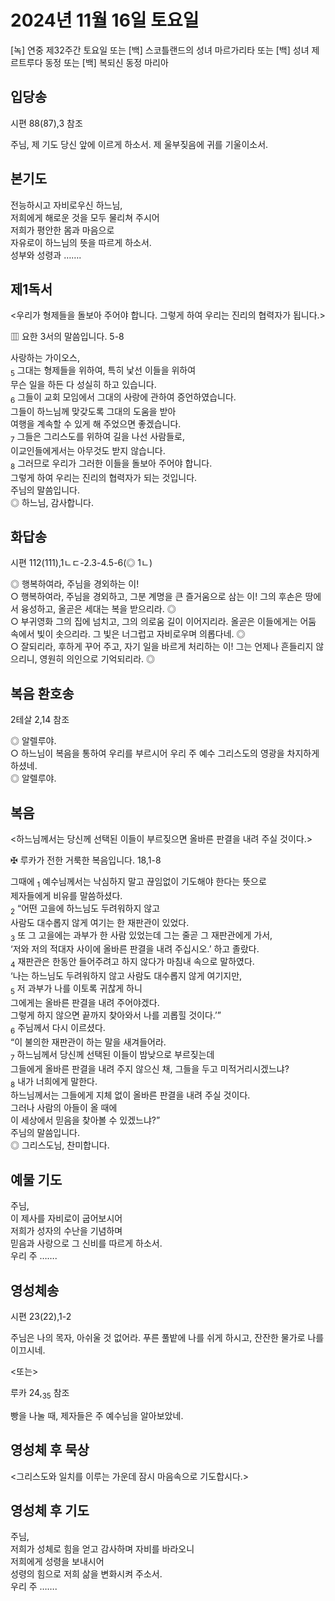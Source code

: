 # 2024년 11월 16일 토요일

[녹] 연중 제32주간 토요일 또는 [백] 스코틀랜드의 성녀 마르가리타 또는 [백] 성녀 제르트루다 동정 또는 [백] 복되신 동정 마리아  


## 입당송

시편 88(87),3 참조

주님, 제 기도 당신 앞에 이르게 하소서. 제 울부짖음에 귀를 기울이소서.  
  
## 본기도

전능하시고 자비로우신 하느님,  
저희에게 해로운 것을 모두 물리쳐 주시어  
저희가 평안한 몸과 마음으로  
자유로이 하느님의 뜻을 따르게 하소서.  
성부와 성령과 …….  
  
## 제1독서

<우리가 형제들을 돌보아 주어야 합니다. 그렇게 하여 우리는 진리의 협력자가 됩니다.>

▥ 요한 3서의 말씀입니다. 5-8

사랑하는 가이오스,  
<sub>5</sub> 그대는 형제들을 위하여, 특히 낯선 이들을 위하여  
무슨 일을 하든 다 성실히 하고 있습니다.  
<sub>6</sub> 그들이 교회 모임에서 그대의 사랑에 관하여 증언하였습니다.  
그들이 하느님께 맞갖도록 그대의 도움을 받아  
여행을 계속할 수 있게 해 주었으면 좋겠습니다.  
<sub>7</sub> 그들은 그리스도를 위하여 길을 나선 사람들로,  
이교인들에게서는 아무것도 받지 않습니다.  
<sub>8</sub> 그러므로 우리가 그러한 이들을 돌보아 주어야 합니다.  
그렇게 하여 우리는 진리의 협력자가 되는 것입니다.  
주님의 말씀입니다.  
◎ 하느님, 감사합니다.  
  
## 화답송

시편 112(111),1ㄴㄷ-2.3-4.5-6(◎ 1ㄴ)

◎ 행복하여라, 주님을 경외하는 이!  
○ 행복하여라, 주님을 경외하고, 그분 계명을 큰 즐거움으로 삼는 이! 그의 후손은 땅에서 융성하고, 올곧은 세대는 복을 받으리라. ◎  
○ 부귀영화 그의 집에 넘치고, 그의 의로움 길이 이어지리라. 올곧은 이들에게는 어둠 속에서 빛이 솟으리라. 그 빛은 너그럽고 자비로우며 의롭다네. ◎  
○ 잘되리라, 후하게 꾸어 주고, 자기 일을 바르게 처리하는 이! 그는 언제나 흔들리지 않으리니, 영원히 의인으로 기억되리라. ◎  
  
## 복음 환호송

2테살 2,14 참조

◎ 알렐루야.  
○ 하느님이 복음을 통하여 우리를 부르시어 우리 주 예수 그리스도의 영광을 차지하게 하셨네.  
◎ 알렐루야.  
  
## 복음

<하느님께서는 당신께 선택된 이들이 부르짖으면 올바른 판결을 내려 주실 것이다.>

✠ 루카가 전한 거룩한 복음입니다. 18,1-8

그때에 <sub>1</sub> 예수님께서는 낙심하지 말고 끊임없이 기도해야 한다는 뜻으로  
제자들에게 비유를 말씀하셨다.  
<sub>2</sub> “어떤 고을에 하느님도 두려워하지 않고  
사람도 대수롭지 않게 여기는 한 재판관이 있었다.  
<sub>3</sub> 또 그 고을에는 과부가 한 사람 있었는데 그는 줄곧 그 재판관에게 가서,  
‘저와 저의 적대자 사이에 올바른 판결을 내려 주십시오.’ 하고 졸랐다.  
<sub>4</sub> 재판관은 한동안 들어주려고 하지 않다가 마침내 속으로 말하였다.  
‘나는 하느님도 두려워하지 않고 사람도 대수롭지 않게 여기지만,  
<sub>5</sub> 저 과부가 나를 이토록 귀찮게 하니  
그에게는 올바른 판결을 내려 주어야겠다.  
그렇게 하지 않으면 끝까지 찾아와서 나를 괴롭힐 것이다.’”  
<sub>6</sub> 주님께서 다시 이르셨다.  
“이 불의한 재판관이 하는 말을 새겨들어라.  
<sub>7</sub> 하느님께서 당신께 선택된 이들이 밤낮으로 부르짖는데  
그들에게 올바른 판결을 내려 주지 않으신 채, 그들을 두고 미적거리시겠느냐?  
<sub>8</sub> 내가 너희에게 말한다.  
하느님께서는 그들에게 지체 없이 올바른 판결을 내려 주실 것이다.  
그러나 사람의 아들이 올 때에  
이 세상에서 믿음을 찾아볼 수 있겠느냐?”  
주님의 말씀입니다.  
◎ 그리스도님, 찬미합니다.  
  
## 예물 기도

주님,  
이 제사를 자비로이 굽어보시어  
저희가 성자의 수난을 기념하며  
믿음과 사랑으로 그 신비를 따르게 하소서.  
우리 주 …….  
  
## 영성체송

시편 23(22),1-2

주님은 나의 목자, 아쉬울 것 없어라. 푸른 풀밭에 나를 쉬게 하시고, 잔잔한 물가로 나를 이끄시네.  
  
<또는>  
  
루카 24,<sub>35</sub> 참조  
  
빵을 나눌 때, 제자들은 주 예수님을 알아보았네.  
## 영성체 후 묵상

<그리스도와 일치를 이루는 가운데 잠시 마음속으로 기도합시다.>  
## 영성체 후 기도

주님,  
저희가 성체로 힘을 얻고 감사하며 자비를 바라오니  
저희에게 성령을 보내시어  
성령의 힘으로 저희 삶을 변화시켜 주소서.  
우리 주 …….